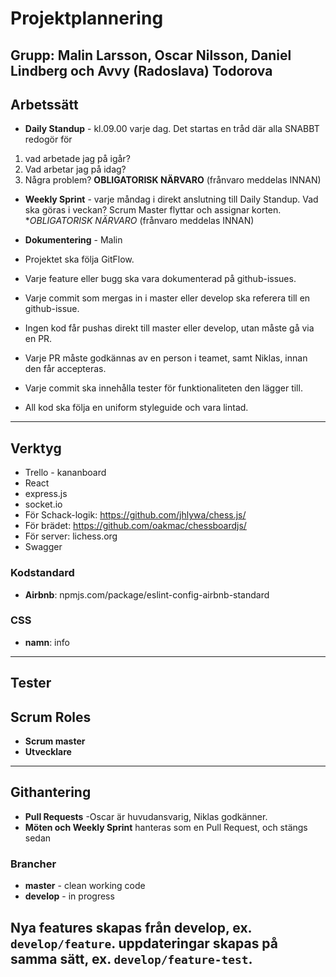 <!--- Denna dokumentation kan komma att uppdateras under projektets gång -->
<!--- Senast uppdaterad: 2019-12-17       @ Malin -->

# Projektplannering
**Grupp:** Malin Larsson, Oscar Nilsson, Daniel Lindberg och Avvy (Radoslava) Todorova
---

<!--- HUR vi tänker arbeta -->
## Arbetssätt
- **Daily Standup** - kl.09.00 varje dag. Det startas en tråd där alla SNABBT redogör för 
1. vad arbetade jag på igår? 
2. Vad arbetar jag på idag? 
3. Några problem? 
**OBLIGATORISK NÄRVARO** (frånvaro meddelas INNAN)
- **Weekly Sprint** - varje måndag i direkt anslutning till Daily Standup. Vad ska göras i veckan? Scrum Master flyttar och assignar korten. **OBLIGATORISK NÄRVARO* (frånvaro meddelas INNAN)
- **Dokumentering** - Malin

- Projektet ska följa GitFlow.
- Varje feature eller bugg ska vara dokumenterad på github-issues.
- Varje commit som mergas in i master eller develop ska referera till en
github-issue.
- Ingen kod får pushas direkt till master eller develop, utan måste gå via en PR.
- Varje PR måste godkännas av en person i teamet, samt Niklas, innan den får
accepteras.
- Varje commit ska innehålla tester för funktionaliteten den lägger till.
- All kod ska följa en uniform styleguide och vara lintad. 
---

<!--- Vilka verktyg vi kommer att använda under projektets gång -->
## Verktyg
- Trello - kananboard
- React
- express.js
- socket.io
- För Schack-logik: https://github.com/jhlywa/chess.js/
- För brädet: https://github.com/oakmac/chessboardjs/
- För server: lichess.org
- Swagger

<!--- Vilken kodstandard ska vi följa, för att hålla koden unison -->
### Kodstandard
- **Airbnb**: npmjs.com/package/eslint-config-airbnb-standard

<!--- Vilken CSS ska vi följa -->
### CSS
- **namn**: info
---

<!--- Vilka tester? Hur? -->
## Tester

<!--- Rollerna roteras varje vecka -->
## Scrum Roles
- **Scrum master**
- **Utvecklare**
---

<!--- Regler kring git-hantering -->
## Githantering
- **Pull Requests** -Oscar är huvudansvarig, Niklas godkänner.
- **Möten och Weekly Sprint** hanteras som en Pull Request, och stängs sedan

<!--- Vilka brancher som används, och regler för dessa -->
### Brancher
- **master** - clean working code
- **develop** - in progress

Nya features skapas från develop, ex. `develop/feature`.
uppdateringar skapas på samma sätt, ex. `develop/feature-test`.
---
